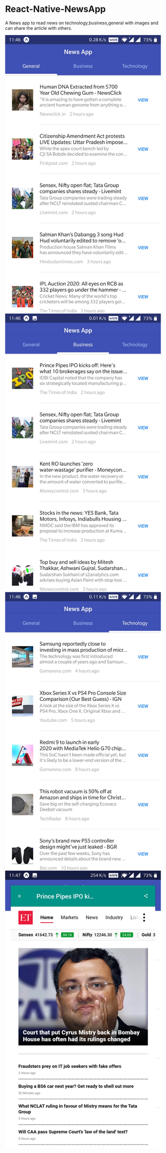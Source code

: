 # React-Native-NewsApp
   A News app to read news on technology,business,general with images and can share the article with others.








![](assets/Screenshot_20191219-114648.jpg)
![](assets/Screenshot_20191219-114652.jpg)
![](assets/Screenshot_20191219-114655.jpg)
![](assets/Screenshot_20191219-114711.jpg)




















